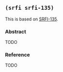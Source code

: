 
## `(srfi srfi-135)`

This is based on [SRFI-135](https://srfi.schemers.org/srfi-135/).

### Abstract

TODO

### Reference

TODO
